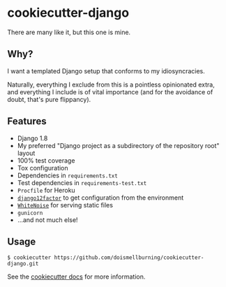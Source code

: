 # cookiecutter-django

There are many like it, but this one is mine.

## Why?

I want a templated Django setup that conforms to my idiosyncracies.

Naturally, everything I exclude from this is a pointless opinionated extra, and everything I include is of vital importance
(and for the avoidance of doubt, that's pure flippancy).

## Features

* Django 1.8
* My preferred "Django project as a subdirectory of the repository root" layout
* 100% test coverage
* Tox configuration
* Dependencies in `requirements.txt`
* Test dependencies in `requirements-test.txt`
* `Procfile` for Heroku
* [`django12factor`](https://django12factor.readthedocs.org/) to get configuration from the environment
* [`WhiteNoise`](http://whitenoise.evans.io/en/latest/) for serving static files
* `gunicorn`
* ...and not much else!

## Usage

```
$ cookiecutter https://github.com/doismellburning/cookiecutter-django.git
```

See the [cookiecutter docs](https://cookiecutter.readthedocs.org/en/latest/) for more information.
